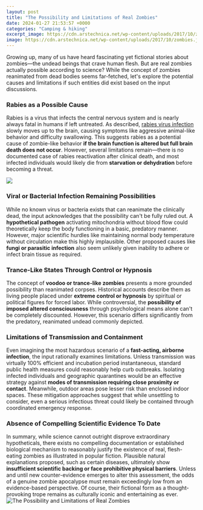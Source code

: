 ```yaml
---
layout: post
title: "The Possibility and Limitations of Real Zombies"
date: 2024-01-27 21:53:57 +0000
categories: "Camping & hiking"
excerpt_image: https://cdn.arstechnica.net/wp-content/uploads/2017/10/zombies.jpg
image: https://cdn.arstechnica.net/wp-content/uploads/2017/10/zombies.jpg
---
```


Growing up, many of us have heard fascinating yet fictional stories about zombies—the undead beings that crave human flesh. But are real zombies actually possible according to science? While the concept of zombies reanimated from dead bodies seems far-fetched, let's explore the potential causes and limitations if such entities did exist based on the input discussions.
### Rabies as a Possible Cause 
Rabies is a virus that infects the central nervous system and is nearly always fatal in humans if left untreated. As described, [rabies virus infection](https://fistore.mysenprints.com/collection/ahl) slowly moves up to the brain, causing symptoms like aggressive animal-like behavior and difficulty swallowing. This suggests rabies as a potential cause of zombie-like behavior **if the brain function is altered but full brain death does not occur**. However, several limitations remain—there is no documented case of rabies reactivation after clinical death, and most infected individuals would likely die from **starvation or dehydration** before becoming a threat.

![](https://cdn-prod.medicalnewstoday.com/content/images/articles/326/326871/are-there-any-real-cases-of-zombification-we-investigate.jpg)
### Viral or Bacterial Infection Remaining Possibilities
While no known virus or bacteria exists that can reanimate the clinically dead, the input acknowledges that the possibility can't be fully ruled out. A **hypothetical pathogen** activating mitochondria without blood flow could theoretically keep the body functioning in a basic, predatory manner. However, major scientific hurdles like maintaining normal body temperature without circulation make this highly implausible. Other proposed causes like **fungi or parasitic infection** also seem unlikely given inability to adhere or infect brain tissue as required.  
### Trance-Like States Through Control or Hypnosis
The concept of **voodoo or trance-like zombies** presents a more grounded possibility than reanimated corpses. Historical accounts describe them as living people placed under **extreme control or hypnosis** by spiritual or political figures for forced labor. While controversial, the **possibility of imposed altered consciousness** through psychological means alone can't be completely discounted. However, this scenario differs significantly from the predatory, reanimated undead commonly depicted.
### Limitations of Transmission and Containment 
Even imagining the most hazardous scenario of a **fast-acting, airborne infection**, the input rationally examines limitations. Unless transmission was virtually 100% efficient and incubation period instantaneous, standard public health measures could reasonably help curb outbreaks. Isolating infected individuals and geographic quarantines would be an effective strategy against **modes of transmission requiring close proximity or contact**. Meanwhile, outdoor areas pose lesser risk than enclosed indoor spaces. These mitigation approaches suggest that while unsettling to consider, even a serious infectious threat could likely be contained through coordinated emergency response.
### Absence of Compelling Scientific Evidence To Date
In summary, while science cannot outright disprove extraordinary hypotheticals, there exists no compelling documentation or established biological mechanism to reasonably justify the existence of real, flesh-eating zombies as illustrated in popular fiction. Plausible natural explanations proposed, such as certain diseases, ultimately show **insufficient scientific backing or face prohibitive physical barriers**. Unless and until new counter-evidence emerges to alter this assessment, the odds of a genuine zombie apocalypse must remain exceedingly low from an evidence-based perspective. Of course, their fictional form as a thought-provoking trope remains as culturally iconic and entertaining as ever.
![The Possibility and Limitations of Real Zombies](https://cdn.arstechnica.net/wp-content/uploads/2017/10/zombies.jpg)